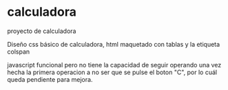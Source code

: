 # calculadora
proyecto de calculadora

Diseño css básico de calculadora,
html maquetado con tablas y la etiqueta colspan

javascript funcional pero no tiene la capacidad de seguir operando una vez hecha la primera operacion a no ser que se pulse el boton "C", por lo cuál queda pendiente para mejora.